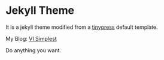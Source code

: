 # Jekyll Theme
It is a jekyll theme modified from a [tinypress](http://tinypress.co) default template.

My Blog: [VI Simplest](http://yuanvi.cn)

Do anything you want.

